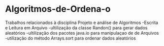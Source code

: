 # Algoritmos-de-Ordena-o
Trabalhos relacionados à disciplina Projeto e análise de Algoritmos
<Metodologia>
-Escrita e Leitura em Arquivo
-ultilização da classe Randon() para gerar dados aleatórios
-ultilização dos pacotes java.io para manipulaçao de de Arquivos
-utilização do método Arrays.sort para ordenar dados aleatórios
